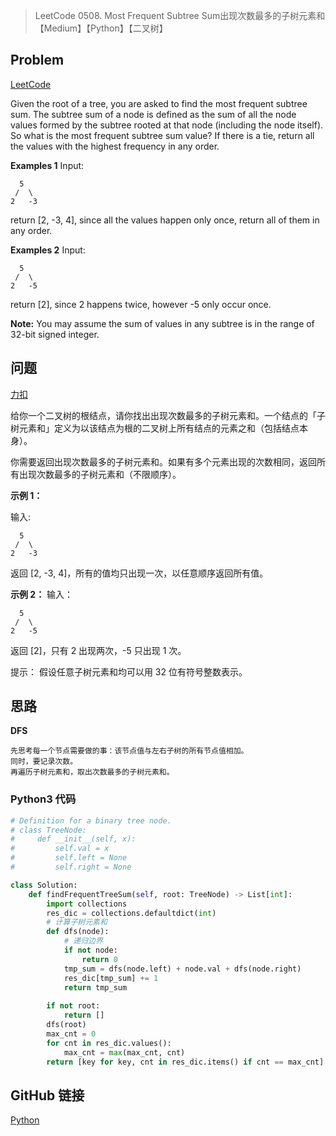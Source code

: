 > LeetCode 0508. Most Frequent Subtree Sum出现次数最多的子树元素和【Medium】【Python】【二叉树】

## Problem

[LeetCode](https://leetcode.com/problems/most-frequent-subtree-sum/)

Given the root of a tree, you are asked to find the most frequent subtree sum. The subtree sum of a node is defined as the sum of all the node values formed by the subtree rooted at that node (including the node itself). So what is the most frequent subtree sum value? If there is a tie, return all the values with the highest frequency in any order.

**Examples 1**
Input:

```
  5
 /  \
2   -3
```

return [2, -3, 4], since all the values happen only once, return all of them in any order.

**Examples 2**
Input:

```
  5
 /  \
2   -5
```

return [2], since 2 happens twice, however -5 only occur once.

**Note:** You may assume the sum of values in any subtree is in the range of 32-bit signed integer.

## 问题

[力扣](https://leetcode-cn.com/problems/most-frequent-subtree-sum/)

给你一个二叉树的根结点，请你找出出现次数最多的子树元素和。一个结点的「子树元素和」定义为以该结点为根的二叉树上所有结点的元素之和（包括结点本身）。

你需要返回出现次数最多的子树元素和。如果有多个元素出现的次数相同，返回所有出现次数最多的子树元素和（不限顺序）。

**示例 1：**

输入:

```
  5
 /  \
2   -3
```


返回 [2, -3, 4]，所有的值均只出现一次，以任意顺序返回所有值。

**示例 2：**
输入：

```
  5
 /  \
2   -5
```


返回 [2]，只有 2 出现两次，-5 只出现 1 次。

提示： 假设任意子树元素和均可以用 32 位有符号整数表示。

## 思路

**DFS**

```
先思考每一个节点需要做的事：该节点值与左右子树的所有节点值相加。
同时，要记录次数。
再遍历子树元素和，取出次数最多的子树元素和。
```

### Python3 代码

```python
# Definition for a binary tree node.
# class TreeNode:
#     def __init__(self, x):
#         self.val = x
#         self.left = None
#         self.right = None

class Solution:
    def findFrequentTreeSum(self, root: TreeNode) -> List[int]:
        import collections
        res_dic = collections.defaultdict(int)
        # 计算子树元素和
        def dfs(node):
            # 递归边界
            if not node:
                return 0
            tmp_sum = dfs(node.left) + node.val + dfs(node.right)
            res_dic[tmp_sum] += 1
            return tmp_sum
        
        if not root:
            return []
        dfs(root)
        max_cnt = 0
        for cnt in res_dic.values():
            max_cnt = max(max_cnt, cnt)
        return [key for key, cnt in res_dic.items() if cnt == max_cnt]
```

## GitHub 链接

[Python](https://github.com/Wonz5130/LeetCode-Solutions/blob/master/solutions/0508-Most-Frequent-Subtree-Sum/0508.py)